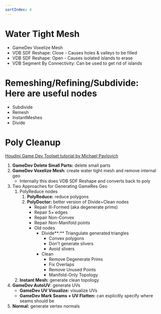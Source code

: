 ```yaml
---
sortIndex: 4
---
```


# Water Tight Mesh

- GameDev Voxelize Mesh
- VDB SDF Reshape: Close - Causes holes & valleys to be filled
- VDB SDF Reshape: Open - Causes isolated islands to erase
- VDB Segment By Connectivity: Can be used to get rid of islands

# Remeshing/Refining/Subdivide: Here are useful nodes

- Subdivide
- Remesh
- InstantMeshes
- Divide

# Poly Cleanup

[Houdini Game Dev Toolset tutorial by Michael Pavlovich](https://www.youtube.com/playlist?list=PLkzopwqcFevZLnQIIU8GTGwg4o7RaarZU)

1. **GameDev Delete Small Parts:** delete small parts
1. **GameDev Voxelize Mesh**: create water tight mesh and remove internal geo
   - Internally this does VDB SDF Reshape and converts back to poly
1. Two Approaches for Generating GameRes Geo
   1. PolyReduce nodes
      1. **PolyReduce:** reduce polygons
      1. **PolyDoctor:** better version of Divide+Clean nodes
         - Repair Ill-Formed (aka degenerate prims)
         - Repair 5+ edges
         - Repair Non-Convex
         - Repair Non-Manifold points
         - Old nodes
           - Divide**:** Triangulate generated triangles
             - Convex polygons
             - Don't generate slivers
             - Avoid slivers
           - Clean
             - Remove Degenerate Prims
             - Fix Overlaps
             - Remove Unused Points
             - Manifold-Only Topology
   1. **Instant Mesh:** generate clean topology
1. **GameDev AutoUV**: generate UVs
   - **GameDev UV Visualize:** visualize UVs
   - **GameDev Mark Seams + UV Flatten:** can explicitly specify where seams should be
1. **Normal:** generate vertex normals
